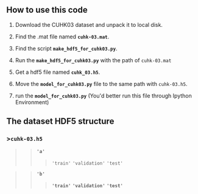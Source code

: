 ## How to use this code

1. Download the CUHK03 dataset and unpack it to local disk. 

2. Find the .mat file named **`cuhk-03.mat`**.

2. Find the script **`make_hdf5_for_cuhk03.py`**.

4. Run the **`make_hdf5_for_cuhk03.py`** with the path of `cuhk-03.mat`

5. Get a hdf5 file named **`cuhk_03.h5`**.

6. Move the **`model_for_cuhk03.py`** file to the same path with `cuhk-03.h5`.

7. run the **`model_for_cuhk03.py`** (You'd better run this file through Ipython Environment)

## The dataset HDF5 structure

### >**`cuhk-03.h5`**
>>**`'a'`**
>>>`'train'`
>>>`'validation'`
>>>`'test'`

>>**`'b'`**
>>>**`'train'`**
>>>**`'validation'`**
>>>**`'test'`**
